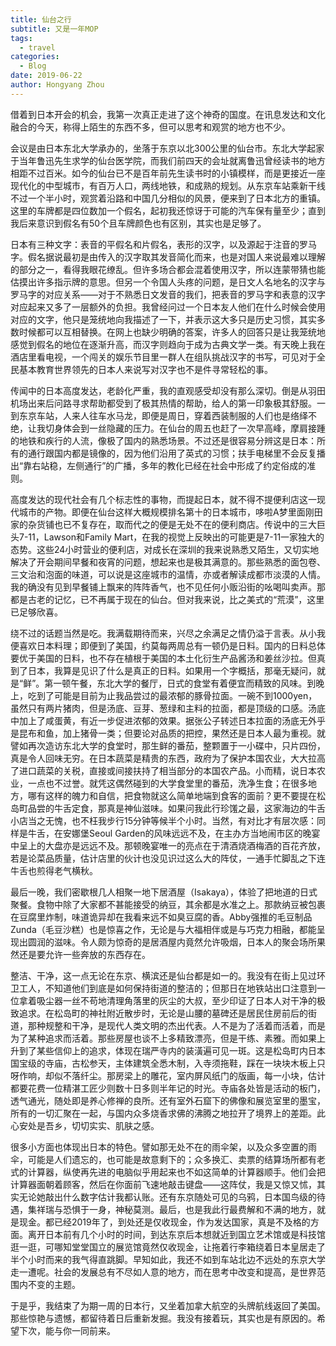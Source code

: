 ```yaml
---
title: 仙台之行
subtitle: 又是一年MOP
tags:
  - travel
categories:
  - Blog
date: 2019-06-22
author: Hongyang Zhou
---
```


借着到日本开会的机会，我第一次真正走进了这个神奇的国度。在讯息发达和文化融合的今天，称得上陌生的东西不多，但可以思考和观赏的地方也不少。

会议是由日本东北大学承办的，坐落于东京以北300公里的仙台市。东北大学起家于当年鲁迅先生求学的仙台医学院，而我们前四天的会址就离鲁迅曾经读书的地方相距不过百米。如今的仙台已不是百年前先生读书时的小镇模样，而是更接近一座现代化的中型城市，有百万人口，两线地铁，和成熟的规划。从东京车站乘新干线不过一个半小时，观赏着沿路和中国几分相似的风景，便来到了日本北方的重镇。这里的车牌都是四位数加一个假名，起初我还惊讶于可能的汽车保有量至少；直到我后来意识到假名有50个且车牌颜色也有区别，其实也是足够了。

日本有三种文字：表音的平假名和片假名，表形的汉字，以及源起于注音的罗马字。假名据说最初是由传入的汉字取其发音简化而来，也是对国人来说最难以理解的部分之一，看得我眼花缭乱。但许多场合都会混着使用汉字，所以连蒙带猜也能估摸出许多指示牌的意思。但另一个令国人头疼的问题，是日文人名地名的汉字与罗马字的对应关系——对于不熟悉日文发音的我们，把表音的罗马字和表意的汉字对应起来又多了一层额外的负担。我曾经问过一个日本友人他们在什么时候会使用对应的文字，他只是笼统地向我描述了一下，并表示这大多只是历史习惯，其实多数时候都可以互相替换。在网上也缺少明确的答案，许多人的回答只是让我笼统地感觉到假名的地位在逐渐升高，而汉字则趋向于成为古典文学一类。有天晚上我在酒店里看电视，一个闯关的娱乐节目里一群人在组队挑战汉字的书写，可见对于全民基本教育世界领先的日本人来说写对汉字也不是件寻常轻松的事。

传闻中的日本高度发达，老龄化严重，我的直观感受却没有那么深切。倒是从羽田机场出来后问路寻求帮助都受到了极其热情的帮助，给人的第一印象极其舒服。一到东京车站，人来人往车水马龙，即便是周日，穿着西装制服的人们也是络绎不绝，让我切身体会到一丝隐藏的压力。在仙台的周五也赶了一次早高峰，摩肩接踵的地铁和疾行的人流，像极了国内的熟悉场景。不过还是很容易分辨这是日本：所有的通行跟国内都是镜像的，因为他们沿用了英式的习惯；扶手电梯里不会反复播出“靠右站稳，左侧通行”的广播，多年的教化已经在社会中形成了约定俗成的准则。

高度发达的现代社会有几个标志性的事物，而提起日本，就不得不提便利店这一现代城市的产物。即便在仙台这样大概规模排名第十的日本城市，哆啦A梦里面刚田家的杂货铺也已不复存在，取而代之的便是无处不在的便利商店。传说中的三大巨头7-11，Lawson和Family Mart，在我的视觉上反映出的可能更是7-11一家独大的态势。这些24小时营业的便利店，对成长在深圳的我来说熟悉又陌生，又切实地解决了开会期间早餐和夜宵的问题，想起来也是极其满意的。那些熟悉的面包卷、三文治和泡面的味道，可以说是这座城市的温情，亦或者解读成都市淡漠的人情。我的确没有见到早餐铺上飘来的阵阵香气，也不见任何小贩沿街的吆喝叫卖声。那都是古老的记忆，已不再属于现在的仙台。但对我来说，比之美式的“荒漠”，这里已足够欣喜。

绕不过的话题当然是吃。我满载期待而来，兴尽之余满足之情仍溢于言表。从小我便喜欢日本料理；即便到了美国，约莫每两周总有一顿仍是日料。国内的日料总体要优于美国的日料，也不存在植根于美国的本土化衍生产品酱汤和姜丝沙拉。但真到了日本，我算是见识了什么是真正的日料。如果用一个字概括，那毫无疑问，就是“鲜”。第一顿午餐，东北大学的餐厅，日式的食堂有着便宜而精致的风味。到晚上，吃到了可能是目前为止我品尝过的最浓郁的豚骨拉面。一碗不到1000yen，虽然只有两片猪肉，但是汤底、豆芽、葱绿和主料的拉面，都是顶级的口感。汤底中加上了咸蛋黄，有近一步促进浓郁的效果。据张公子转述日本拉面的汤底无外乎是昆布和鱼，加上猪骨一类；但要论对品质的把控，果然还是日本人最为重视。就譬如再次造访东北大学的食堂时，那生鲜的番茄，整颗置于一小碟中，只片四份，真是令人回味无穷。在日本蔬菜是精贵的东西，政府为了保护本国农业，大大拉高了进口蔬菜的关税，直接或间接扶持了相当部分的本国农产品。小而精，说日本农业，一点也不过誉。就凭这偶然碰到的大学食堂里的番茄，洗净生食；在很多地方，哪有这样的魄力和自信，把食物就这么简单地端到食客的面前？更不要提在松岛町品尝的牛舌定食，那真是神仙滋味。如果问我此行珍馐之最，这家海边的牛舌小店当之无愧，也不枉我步行15分钟等候半个小时。当然，有对比才有层次感：同样是牛舌，在安娜堡Seoul Garden的风味远远不及，在主办方当地闹市区的晚宴中呈上的大盘亦是远远不及。那顿晚宴唯一的亮点在于清酒烧酒梅酒的百花齐放，若是论菜品质量，估计店里的伙计也没见识过这么大的阵仗，一通手忙脚乱之下连牛舌也煎得老气横秋。

最后一晚，我们密歇根几人相聚一地下居酒屋（Isakaya），体验了把地道的日式聚餐。食物中除了大家都不甚能接受的纳豆，其余都是水准之上。那款纳豆被包裹在豆腐里炸制，味道诡异却在我看来远不如臭豆腐的香。Abby强推的毛豆制品Zunda（毛豆沙糕）也是惊喜之作，无论是与大福相伴或是与巧克力相融，都能呈现出圆润的滋味。令人颇为惊奇的是居酒屋内竟然允许吸烟，日本人的聚会场所果然还是要允许一些奔放的东西存在。

整洁、干净，这一点无论在东京、横滨还是仙台都是如一的。我没有在街上见过环卫工人，不知道他们到底是如何保持街道的整洁的；但那日在地铁站出口注意到一位拿着吸尘器一丝不苟地清理角落里的灰尘的大叔，至少印证了日本人对干净的极致追求。在松岛町的神社附近散步时，无论是山腰的墓碑还是居民住房前后的街道，那种规整和干净，是现代人类文明的杰出代表。人不是为了活着而活着，而是为了某种追求而活着。那些房屋也谈不上多精致漂亮，但是干练、素雅。而如果上升到了某些信仰上的追求，体现在瑞严寺内的装潢遍可见一斑。这是松岛町内日本国宝级的寺庙，古松参天，主体建筑全悉木制，入寺须拖鞋，踩在一块块木板上只呀作响，却似不落纤尘。那房梁上的雕花，室内屏风纸门的版画，每一小块，估计都要花费一位精湛工匠少则数十日多则半年记的时光。寺庙各处皆是活动的板门，透气通光，随处即是养心修禅的良所。还有室外石窟下的佛像和展览室里的墨宝，所有的一切汇聚在一起，与国内众多烧香求佛的沸腾之地拉开了境界上的差距。此心安处是吾乡，切切实实、肌肤之感。

很多小方面也体现出日本的特色。譬如那无处不在的雨伞架，以及众多空置的雨伞，可能是人们遗忘的，也可能是故意剩下的；众多换汇、卖票的结算场所都有老式的计算器，纵使再先进的电脑似乎用起来也不如这简单的计算器顺手。他们会把计算器面朝着顾客，然后在你面前飞速地敲击键盘——这阵仗，我是又惊又怵，其实无论她敲出什么数字估计我都认账。还有东京随处可见的乌鸦，日本国鸟级的待遇，集祥瑞与恐惧于一身，神秘莫测。最后，也是我此行最费解和不满的地方，就是现金。都已经2019年了，到处还是仅收现金，作为发达国家，真是不及格的方面。离开日本前有几个小时的时间，到达东京后本想就近到国立艺术馆或是科技馆逛一逛，可哪知堂堂国立的展览馆竟然仅收现金，让拖着行李箱绕着日本皇居走了半个小时而来的我气得直跳脚。早知如此，我还不如到车站北边不远处的东京大学走一遭呢。社会的发展总有不尽如人意的地方，而在思考中改变和提高，是世界范围内不变的主题。

于是乎，我结束了为期一周的日本行，又坐着加拿大航空的头牌航线返回了美国。那些惊艳与遗憾，都留待着日后重新发掘。我没有接着玩，其实也是有原因的。希望下次，能与你一同前来。
